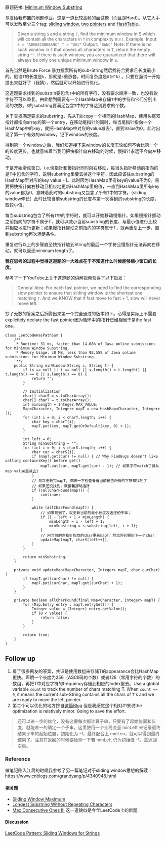原题链接: [Minimum Window Substring](https://leetcode.com/problems/minimum-window-substring/)

基友给我布置的刷题作业。这是一道比较高频的面试题（而且是Hard）。从它入手可以发散至少三个tag: [sliding window](https://leetcode.com/tag/sliding-window/), [two pointers](https://leetcode.com/tag/two-pointers/) and [HashTable](https://leetcode.com/tag/hash-table/)。

>Given a string `S` and a string `T`, find the minimum window in S which will contain all the characters in `T` in complexity `O(n)`.
Example:
Input:  `S = "ADOBECODEBANC"`, `T = "ABC"`
Output: `"BANC"`
Note:
If there is no such window in `S` that covers all characters in `T`, return the empty string `""`.
If there is such window, you are guaranteed that there will always be only one unique minimum window in `S`.

首先当然是Brute Force 暴力搜索所有的sub-String然后找符合要求且长度最小的。假设`T`的长度是`k`，那就是`k`重嵌套，时间复杂度是`O(N^k)` 。只要在面试一开始提出来就好了（我猜），然后就可以开始进行优化。

这道题要求找到的substrin要包含`T`中的所有字符，没有要求顺序一致，也没有说字符不可以重复。由此想到需要有一个HashMap来存储`T`中的字符和它们分别出现的次数。`S`的substring要满足包含`T`中的字符达到要求的个数。

关于查找满足要求的substring，先从T处copy一个相同的HashMap，使用头尾双指针都指向array的第一个entry，在移动尾指针的同时，每当尾指针指向一个HashMap中的key，就把HashMap中对应的value减去1，直到Value为0。此时出现了第一个有效的window，记下window的长度。

得到第一个window之后，我们知道接下来window的长度无论如何不会比第一个的长度更长，也就意味着当我们把快指针向右移动的时候，慢指针永远不会向左移动。

于是开始滑动窗口，i.e.快指针和慢指针同时向右移动，每当头指针移动前指向的是T中包含的字符，说明substring里要去掉这个字符，因此应该往substring的HashMap里对应的key value +1。此时因为HashMap里有key的value不为0，需要把快指针向右移动且相应地更新HashMap里的值，一直到HashMap里所有key的value都为0，意味着此时的substring又包含了所有`T`中的字符。（sliding window伸长）此时比较当前substring的长度与第一次得到的substring的长度，取较小值。

每当substring包含了所有`T`中的字符时，就可以开始移动慢指针。如果慢指针挪动之前指向的字符不属于T，就可以减小当前substring的长度、与最小值进行比较并相应地进行更新；如果慢指针挪动之前指向的字符属于T，就再重复上一步，直到substring再次满足条件。

重复进行以上的步骤直至快指针触到String的最后一个字符且慢指针无法再向右移动，就可以返还minimum length了。

**我在思考的过程中觉得这道题的一大难点在于不知道什么时候能够缩小窗口的长度。**

参考了一下YouTube上关于这道题的讲解视频获得了以下启发：
>General Idea:
For each fast pointer, we need to find the corresponding slow pointer to ensure that sliding window is the shortest one matching `T`. And we KNOW that if fast move to fast + 1, slow will never move left.

抄了无数的答案之后折腾出来第一个完全通过的版本如下。心得是实际上不需要explicitely declare the fast pointer因为循环中的i指针已经相当于是the fast one。

```
class LeetCodeHasPathSum {
    /**
     * Runtime: 31 ms, faster than 14.68% of Java online submissions for Minimum Window Substring.
     * Memory Usage: 38 MB, less than 92.55% of Java online submissions for Minimum Window Substring.
     **/
    public String minWindow(String s, String t) {
        if (s == null || t == null || s.length() < t.length() || t.length() == 0 || s.length() == 0) {
            return "";
        }
        
        // Initialization
        char[] charS = s.toCharArray();
        char[] charT = t.toCharArray();
        int minLength = Integer.MAX_VALUE;
        Map<Character, Integer> mapT = new HashMap<Character, Integer>();
        for (int i = 0; i < charT.length; i++) {
            char key = charT[i];
            mapT.put(key, mapT.getOrDefault(key, 0) + 1);
        }
        
        int left = 0;
        String minSubstring = "";
        for (int i = 0; i < charS.length; i++) {
            char cur = charS[i];
            if (mapT.get(cur) != null) { // Why FindBugs doesn't like calling containsKey() before get()
                mapT.put(cur, mapT.get(cur) - 1); // 如果字符match了就从map value里减去1
            }
            // 每次更新完mapT, 都做一下检查看看当前是否所有的字符都找到了
            // 如果还没找到，就接着挪动指针
            if (!allCharFound(mapT)) {
                continue;
            }
            
            while (allCharFound(mapT)) {
                // 如果找到了，就更新当前的最小长度及返还的子串；
                if (i - left + 1 < minLength) {
                    minLength = i - left + 1;
                    minSubstring = s.substring(left, i + 1);
                }
                // 用当前的左指针指向的char更新mapT，然后将它挪到下一个char
                updateMap(mapT, charS[left++]);
            }
        }
        
        return minSubstring;
    }
    
    private void updateMap(Map<Character, Integer> mapT, char curChar) {
        if (mapT.get(curChar) != null) {
            mapT.put(curChar, mapT.get(curChar) + 1);
        }
    }
    
    private boolean allCharFound(final Map<Character, Integer> mapT) {
        for (Map.Entry entry : mapT.entrySet()) {
            Integer value = (Integer) entry.getValue();
            if (0 < value) {
                return false;
            }
        }
                
        return true;
    }
}
```

## Follow up
1. 看了很多网友的答案，共识是使用数组来存储T的appearance会比HashMap更快。声明一个长度为256（ASCII码的个数）或者128（常用字符的个数）的数组，再把T中对应字符的frequency存储到相应的index里去。Use a global variable `count` to track the number of chars matching T. When `count == 0`, it means the current sub-String contains all the chars of `T`'s and we are ready to move the left pointer.
2. 第二个可以优化的地方抄自[这篇Blog](https://www.cnblogs.com/grandyang/p/4340948.html) 但是我感觉这个相对#1来说the optimization is relatively minor. Going to save the effort. 
>还可以进一步的优化，没有必要每次都计算子串，只要有了起始位置和长度，就能唯一的确定一个子串。这里使用一个全局变量 minLeft 来记录最终结果子串的起始位置，初始化为 -1，最终配合上 minLen，就可以得到最终结果了。注意在返回的时候要检测一下若 minLeft 仍为初始值 -1，需返回空串。

### Reference
做笔记陷入江局的时候我参考了另一篇笔记对于sliding window思想的解读：https://www.cnblogs.com/grandyang/p/4340948.html

#### 相关题
* [Sliding Window Maximum](https://leetcode.com/problems/sliding-window-maximum/)
* [Longest Substring Without Repeating Characters](https://leetcode.com/problems/longest-substring-without-repeating-characters/)
* [Max Consecutive Ones III](https://leetcode.com/problems/max-consecutive-ones-iii/) 这一道貌似是今年LeetCode上的新题

#### Discussion
[LeetCode Pattern: Sliding Windows for Strings](https://medium.com/leetcode-patterns/leetcode-pattern-2-sliding-windows-for-strings-e19af105316b)
